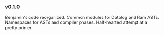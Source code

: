 
### v0.1.0
   Benjamin's code reorganized. 
   Common modules for Datalog and Ram ASTs.
   Namespaces for ASTs and compiler phases.
   Half-hearted attempt at a pretty printer.
